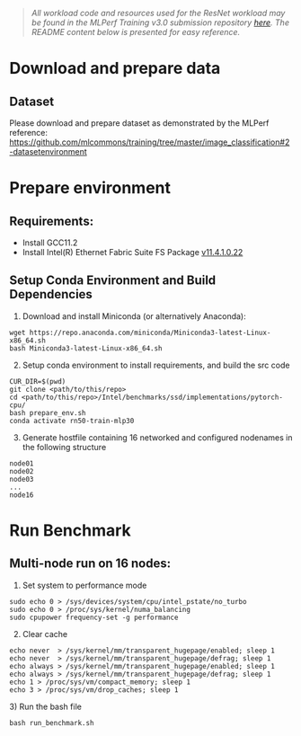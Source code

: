 >_All workload code and resources used for the ResNet workload may be found in the MLPerf Training v3.0 submission repository [here](https://github.com/mlcommons/training_results_v3.0/tree/main/Intel/benchmarks/resnet/implementations/pytorch-cpu). The README content below is presented for easy reference._

# Download and prepare data

## Dataset

Please download and prepare dataset as demonstrated by the MLPerf reference: https://github.com/mlcommons/training/tree/master/image_classification#2-datasetenvironment

# Prepare environment

## Requirements:
+ Install GCC11.2
+ Install Intel(R) Ethernet Fabric Suite FS Package [v11.4.1.0.22](https://www.intel.com/content/www/us/en/download/19816/intel-ethernet-fabric-suite-fs-package.html?wapkw=Intel%20Ethernet%20Fabric%20Suite)

## Setup Conda Environment and Build Dependencies
1) Download and install Miniconda (or alternatively Anaconda):
  ```
  wget https://repo.anaconda.com/miniconda/Miniconda3-latest-Linux-x86_64.sh
  bash Miniconda3-latest-Linux-x86_64.sh
  ```
2) Setup conda environment to install requirements, and build the src code
  ```
  CUR_DIR=$(pwd)
  git clone <path/to/this/repo>
  cd <path/to/this/repo>/Intel/benchmarks/ssd/implementations/pytorch-cpu/
  bash prepare_env.sh
  conda activate rn50-train-mlp30
  ```
3)  Generate hostfile containing 16 networked and configured nodenames in the following structure
  ```
  node01
  node02
  node03
  ...
  node16
  ```

# Run Benchmark

## Multi-node run on 16 nodes:  

1) Set system to performance mode
  ```
  sudo echo 0 > /sys/devices/system/cpu/intel_pstate/no_turbo
  sudo echo 0 > /proc/sys/kernel/numa_balancing
  sudo cpupower frequency-set -g performance
  ```

2) Clear cache
  ```
  echo never  > /sys/kernel/mm/transparent_hugepage/enabled; sleep 1
  echo never  > /sys/kernel/mm/transparent_hugepage/defrag; sleep 1
  echo always > /sys/kernel/mm/transparent_hugepage/enabled; sleep 1
  echo always > /sys/kernel/mm/transparent_hugepage/defrag; sleep 1
  echo 1 > /proc/sys/vm/compact_memory; sleep 1
  echo 3 > /proc/sys/vm/drop_caches; sleep 1
  ```

3) Run the bash file 
  ```
  bash run_benchmark.sh
  ```

